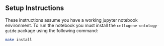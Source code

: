 ## Setup Instructions

These instructions assume you have a working jupyter notebook environment. To run the notebook you must install the
`cellxgene-ontology-guide` package using the following command:

```bash
make install
```
